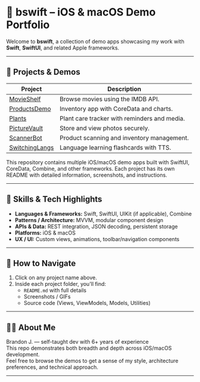 # 🧩 bswift – iOS & macOS Demo Portfolio

Welcome to **bswift**, a collection of demo apps showcasing my work with **Swift**, **SwiftUI**, and related Apple frameworks.

---

## 📂 Projects & Demos


| Project | Description |
|---------|-------------|
| [MovieShelf](MovieShelf-iOS/README.md) | Browse movies using the IMDB API. |
| [ProductsDemo](ProductsDemo-iOS/README.md) | Inventory app with CoreData and charts. |
| [Plants](Plants/README.md) | Plant care tracker with reminders and media. |
| [PictureVault](PictureVault/README.md) | Store and view photos securely. |
| [ScannerBot](ScannerBot/README.md) | Product scanning and inventory management. |
| [SwitchingLangs](SwitchingLangs/README.md) | Language learning flashcards with TTS. |



This repository contains multiple iOS/macOS demo apps built with SwiftUI, CoreData, Combine, and other frameworks. Each project has its own README with detailed information, screenshots, and instructions.

---

## 🧰 Skills & Tech Highlights

- **Languages & Frameworks:** Swift, SwiftUI, UIKit (if applicable), Combine  
- **Patterns / Architecture:** MVVM, modular component design  
- **APIs & Data:** REST integration, JSON decoding, persistent storage  
- **Platforms:** iOS & macOS  
- **UX / UI:** Custom views, animations, toolbar/navigation components  

---

## 📌 How to Navigate

1. Click on any project name above.  
2. Inside each project folder, you'll find:
   - `README.md` with full details  
   - Screenshots / GIFs  
   - Source code (Views, ViewModels, Models, Utilities)  

---

## 🧑‍💻 About Me

Brandon J. — self-taught dev with 6+ years of experience  
This repo demonstrates both breadth and depth across iOS/macOS development.  
Feel free to browse the demos to get a sense of my style, architecture preferences, and technical approach.

---

